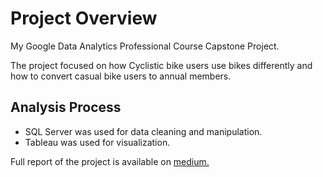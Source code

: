 # Project Overview
My Google Data Analytics Professional Course Capstone Project.

The project focused on how Cyclistic bike users use bikes differently and how to convert casual bike users to annual members.

## Analysis Process

- SQL Server was used for data cleaning and manipulation.
- Tableau was used for visualization.

 Full report of the project is available on [medium.](https://medium.com/@atollysamuel/google-data-analytics-capstone-project-cyclistic-bike-share-analysis-504a2c8cd92f)
